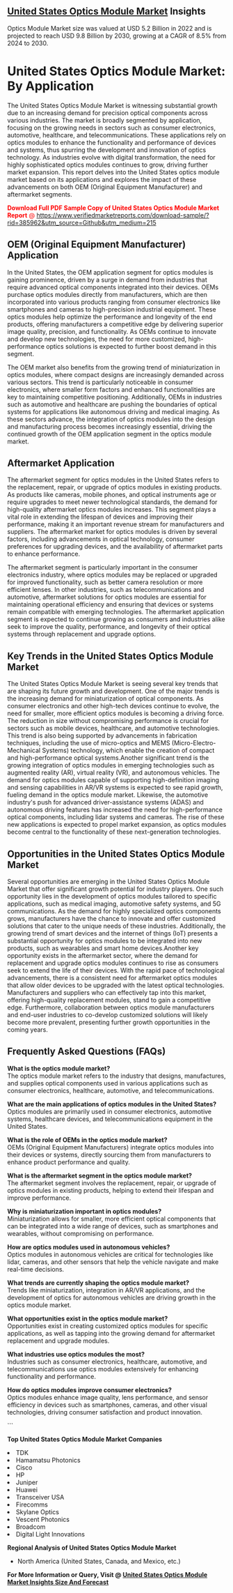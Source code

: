 <h2><a href="https://www.verifiedmarketreports.com/download-sample/?rid=385962&amp;utm_source=Github&amp;utm_medium=215" target="_blank">United States Optics Module Market</a> Insights</h2><p>Optics Module Market size was valued at USD 5.2 Billion in 2022 and is projected to reach USD 9.8 Billion by 2030, growing at a CAGR of 8.5% from 2024 to 2030.</p><p><h1>United States Optics Module Market: By Application</h1><p>The United States Optics Module Market is witnessing substantial growth due to an increasing demand for precision optical components across various industries. The market is broadly segmented by application, focusing on the growing needs in sectors such as consumer electronics, automotive, healthcare, and telecommunications. These applications rely on optics modules to enhance the functionality and performance of devices and systems, thus spurring the development and innovation of optics technology. As industries evolve with digital transformation, the need for highly sophisticated optics modules continues to grow, driving further market expansion. This report delves into the United States optics module market based on its applications and explores the impact of these advancements on both OEM (Original Equipment Manufacturer) and aftermarket segments. <p><span class=""><span style="color: #ff0000;"><strong>Download Full PDF Sample Copy of United States Optics Module Market Report</strong> @ </span><a href="https://www.verifiedmarketreports.com/download-sample/?rid=385962&amp;utm_source=Github&amp;utm_medium=215" target="_blank">https://www.verifiedmarketreports.com/download-sample/?rid=385962&amp;utm_source=Github&amp;utm_medium=215</a></span></p></p><h2>OEM (Original Equipment Manufacturer) Application</h2><p>In the United States, the OEM application segment for optics modules is gaining prominence, driven by a surge in demand from industries that require advanced optical components integrated into their devices. OEMs purchase optics modules directly from manufacturers, which are then incorporated into various products ranging from consumer electronics like smartphones and cameras to high-precision industrial equipment. These optics modules help optimize the performance and longevity of the end products, offering manufacturers a competitive edge by delivering superior image quality, precision, and functionality. As OEMs continue to innovate and develop new technologies, the need for more customized, high-performance optics solutions is expected to further boost demand in this segment.</p><p>The OEM market also benefits from the growing trend of miniaturization in optics modules, where compact designs are increasingly demanded across various sectors. This trend is particularly noticeable in consumer electronics, where smaller form factors and enhanced functionalities are key to maintaining competitive positioning. Additionally, OEMs in industries such as automotive and healthcare are pushing the boundaries of optical systems for applications like autonomous driving and medical imaging. As these sectors advance, the integration of optics modules into the design and manufacturing process becomes increasingly essential, driving the continued growth of the OEM application segment in the optics module market.</p><h2>Aftermarket Application</h2><p>The aftermarket segment for optics modules in the United States refers to the replacement, repair, or upgrade of optics modules in existing products. As products like cameras, mobile phones, and optical instruments age or require upgrades to meet newer technological standards, the demand for high-quality aftermarket optics modules increases. This segment plays a vital role in extending the lifespan of devices and improving their performance, making it an important revenue stream for manufacturers and suppliers. The aftermarket market for optics modules is driven by several factors, including advancements in optical technology, consumer preferences for upgrading devices, and the availability of aftermarket parts to enhance performance.</p><p>The aftermarket segment is particularly important in the consumer electronics industry, where optics modules may be replaced or upgraded for improved functionality, such as better camera resolution or more efficient lenses. In other industries, such as telecommunications and automotive, aftermarket solutions for optics modules are essential for maintaining operational efficiency and ensuring that devices or systems remain compatible with emerging technologies. The aftermarket application segment is expected to continue growing as consumers and industries alike seek to improve the quality, performance, and longevity of their optical systems through replacement and upgrade options.</p><h2>Key Trends in the United States Optics Module Market</h2><p>The United States Optics Module Market is seeing several key trends that are shaping its future growth and development. One of the major trends is the increasing demand for miniaturization of optical components. As consumer electronics and other high-tech devices continue to evolve, the need for smaller, more efficient optics modules is becoming a driving force. The reduction in size without compromising performance is crucial for sectors such as mobile devices, healthcare, and automotive technologies. This trend is also being supported by advancements in fabrication techniques, including the use of micro-optics and MEMS (Micro-Electro-Mechanical Systems) technology, which enable the creation of compact and high-performance optical systems.Another significant trend is the growing integration of optics modules in emerging technologies such as augmented reality (AR), virtual reality (VR), and autonomous vehicles. The demand for optics modules capable of supporting high-definition imaging and sensing capabilities in AR/VR systems is expected to see rapid growth, fueling demand in the optics module market. Likewise, the automotive industry's push for advanced driver-assistance systems (ADAS) and autonomous driving features has increased the need for high-performance optical components, including lidar systems and cameras. The rise of these new applications is expected to propel market expansion, as optics modules become central to the functionality of these next-generation technologies.</p><h2>Opportunities in the United States Optics Module Market</h2><p>Several opportunities are emerging in the United States Optics Module Market that offer significant growth potential for industry players. One such opportunity lies in the development of optics modules tailored to specific applications, such as medical imaging, automotive safety systems, and 5G communications. As the demand for highly specialized optics components grows, manufacturers have the chance to innovate and offer customized solutions that cater to the unique needs of these industries. Additionally, the growing trend of smart devices and the internet of things (IoT) presents a substantial opportunity for optics modules to be integrated into new products, such as wearables and smart home devices.Another key opportunity exists in the aftermarket sector, where the demand for replacement and upgrade optics modules continues to rise as consumers seek to extend the life of their devices. With the rapid pace of technological advancements, there is a consistent need for aftermarket optics modules that allow older devices to be upgraded with the latest optical technologies. Manufacturers and suppliers who can effectively tap into this market, offering high-quality replacement modules, stand to gain a competitive edge. Furthermore, collaboration between optics module manufacturers and end-user industries to co-develop customized solutions will likely become more prevalent, presenting further growth opportunities in the coming years.</p><h2>Frequently Asked Questions (FAQs)</h2><p><strong>What is the optics module market?</strong> <br> The optics module market refers to the industry that designs, manufactures, and supplies optical components used in various applications such as consumer electronics, healthcare, automotive, and telecommunications.</p><p><strong>What are the main applications of optics modules in the United States?</strong> <br> Optics modules are primarily used in consumer electronics, automotive systems, healthcare devices, and telecommunications equipment in the United States.</p><p><strong>What is the role of OEMs in the optics module market?</strong> <br> OEMs (Original Equipment Manufacturers) integrate optics modules into their devices or systems, directly sourcing them from manufacturers to enhance product performance and quality.</p><p><strong>What is the aftermarket segment in the optics module market?</strong> <br> The aftermarket segment involves the replacement, repair, or upgrade of optics modules in existing products, helping to extend their lifespan and improve performance.</p><p><strong>Why is miniaturization important in optics modules?</strong> <br> Miniaturization allows for smaller, more efficient optical components that can be integrated into a wide range of devices, such as smartphones and wearables, without compromising on performance.</p><p><strong>How are optics modules used in autonomous vehicles?</strong> <br> Optics modules in autonomous vehicles are critical for technologies like lidar, cameras, and other sensors that help the vehicle navigate and make real-time decisions.</p><p><strong>What trends are currently shaping the optics module market?</strong> <br> Trends like miniaturization, integration in AR/VR applications, and the development of optics for autonomous vehicles are driving growth in the optics module market.</p><p><strong>What opportunities exist in the optics module market?</strong> <br> Opportunities exist in creating customized optics modules for specific applications, as well as tapping into the growing demand for aftermarket replacement and upgrade modules.</p><p><strong>What industries use optics modules the most?</strong> <br> Industries such as consumer electronics, healthcare, automotive, and telecommunications use optics modules extensively for enhancing functionality and performance.</p><p><strong>How do optics modules improve consumer electronics?</strong> <br> Optics modules enhance image quality, lens performance, and sensor efficiency in devices such as smartphones, cameras, and other visual technologies, driving consumer satisfaction and product innovation.</p>```</p><p><strong>Top United States Optics Module Market Companies</strong></p><div data-test-id=""><p><li>TDK</li><li> Hamamatsu Photonics</li><li> Cisco</li><li> HP</li><li> Juniper</li><li> Huawei</li><li> Transceiver USA</li><li> Firecomms</li><li> Skylane Optics</li><li> Vescent Photonics</li><li> Broadcom</li><li> Digital Light Innovations</li></p><div><strong>Regional Analysis of&nbsp;United States Optics Module Market</strong></div><ul><li dir="ltr"><p dir="ltr">North America&nbsp;(United States, Canada, and Mexico, etc.)</p></li></ul><p><strong>For More Information or Query, Visit @&nbsp;</strong><strong><a href="https://www.verifiedmarketreports.com/product/optics-module-market/?utm_source=Github&amp;utm_medium=215" target="_blank">United States Optics Module Market Insights Size And Forecast</a></strong></p></div>
